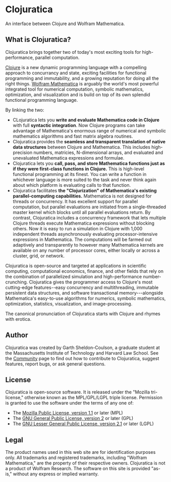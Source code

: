 # Clojuratica #

An interface between Clojure and Wolfram Mathematica.

## What is Clojuratica? ##

Clojuratica brings together two of today's most exciting tools for high-performance, parallel computation.

[Clojure](http://clojure.org) is a new dynamic programming language with a compelling approach to concurrancy and state, exciting facilities for functional programming and immutability, and a growing reputation for doing all the right things. [Wolfram Mathematica](https://www.wolfram.com/mathematica/) is arguably the world's most powerful integrated tool for numerical computation, symbolic mathematics, optimization, and visualization and is build on top of its own splendid functional programming language.

By linking the two:

* CLojuratica lets you **write and evaluate Mathematica code in Clojure** with full **syntactic integration**. Now Clojure programs can take advantage of Mathematica's enormous range of numerical and symbolic mathematics algorithms and fast matrix algebra routines.
* Clojuratica provides the **seamless and transparent translation of native data structures** between Clojure and Mathematica. This includes high-precision numbers, matricies, N-dimensional arrays, and evaluated and unevaluated Mathematica expressions and formulae.
* Clojuratica lets you **call, pass, and store Mathematica functions just as if they were first-class functions in Clojure.** This is high-level functional programming at its finest. You can write a function in whichever language is more suited to the task and never think again about which platform is evaluating calls to that function.
* Clojuratica facilitates **the "Clojurization" of Mathematica's existing parallel-computing capabilities.** Mathematica is not designed for threads or concurrency. It has excellent support for parallel computation, but parallel evaluations are initiated from a single-threaded master kernel which blocks until all parallel evaluations return. By contrast, Clojuratica includes a concurrency framework that lets multiple Clojure threads execute Mathematica expressions without blocking others. Now it is easy to run a simulation in Clojure with 1,000 independent threads asynchronously evaluating processor-intensive expressions in Mathematica. The computations will be farmed out adaptively and transparently to however many Mathematica kernels are available on any number of processor cores, either locally or across a cluster, grid, or network.

Clojuratica is open-source and targeted at applications in scientific computing, computational economics, finance, and other fields that rely on the combination of parallelized simulation and high-performance number-crunching. Clojuratica gives the programmer access to Clojure's most cutting-edge features--easy concurrency and multithreading, immutable persistent data structures, and software transactional memory---alongside Mathematica's easy-to-use algorithms for numerics, symbolic mathematics, optimization, statistics, visualization, and image-processing.

The canonical pronunciation of Clojuratica starts with Clojure and rhymes with erotica.

## Author ##

Clojuratica was created by Garth Sheldon-Coulson, a graduate student at the Massachusetts Institute of Technology and Harvard Law School. See the [Community](http://clojuratica.weebly.com/community.html) page to find out how to contribute to Clojuratica, suggest features, report bugs, or ask general questions.

## License ##

Clojuratica is open-source software. It is released under the "Mozilla tri-license," otherwise known as the MPL/GPL/LGPL triple license. Permission is granted to use the software under the terms of any one of:

* The [Mozilla Public License, version 1.1][MPL] or later (MPL)
* The [GNU General Public License, version 2][GPL] or later (GPL)
* The [GNU Lesser General Public License, version 2.1][LGPL] or later (LGPL)

[MPL]: http://www.mozilla.org/MPL/MPL-1.1.html
[GPL]: http://www.gnu.org/licenses/gpl-2.0.html
[LGPL]: http://www.gnu.org/licenses/lgpl-2.1.html

## Legal ##

The product names used in this web site are for identification purposes only. All trademarks and registered trademarks, including "Wolfram Mathematica," are the property of their respective owners. Clojuratica is not a product of Wolfram Research. The software on this site is provided "as-is," without any express or implied warranty.

